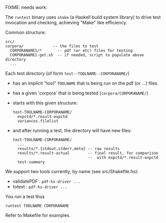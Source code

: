 FIXME: needs work:

The `runtest` binary uses `shake` (a Haskell build system library) to 
drive test invocation and checking, achieving "Make" like efficiency.

Common structure:
  ```
  src/
  corpora/             -- the files to test
    CORPORANAME1/*       -- pdf (or etc) files for testing
    CORPORANAME1-get.sh  -- if needed, script to populate above directory
    ...
  ```

Each test directory (of form `test--TOOLNAME--CORPORANAME/`)
  - has an implicit "tool" `TOOLNAME` that is being run on the pdf (or ...) files.
  - has a given 'corpora' that is being tested (`corpora/CORPORANAME/`)
  - starts with this given structure:
      ```
      test-TOOLNAME-CORPORANAME/
        expctd/*.result-expctd
        variances.filelist
      ```
    
  - and after running a test, the directory will have new files:
      ```
      test-TOOLNAME-CORPORANAME/
        ...
        results/*.{stdout,stderr,meta} -- raw results
        results/*.result-actual        -- final result, for comparison
                                       --  with expctd/*.result-expctd
        test-summary
      ```
    
We support two tools currently, by name (see src/Shakefile.hs):
  - validatePDF : `pdf-hs-driver ...`
  - totext      : `pdf-hs-driver ...`
      
You run a test thus

  `runtest TOOLNAME CORPORANAME`
  
Refer to Makefile for examples.
